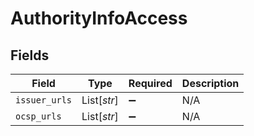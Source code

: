 # AuthorityInfoAccess


## Fields

| Field              | Type               | Required           | Description        |
| ------------------ | ------------------ | ------------------ | ------------------ |
| `issuer_urls`      | List[*str*]        | :heavy_minus_sign: | N/A                |
| `ocsp_urls`        | List[*str*]        | :heavy_minus_sign: | N/A                |